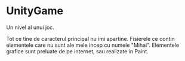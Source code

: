 # UnityGame
 Un nivel al unui joc.

Tot ce tine de caracterul principal nu imi apartine. Fisierele ce contin elementele care nu sunt ale mele incep cu numele "Mihai".
Elementele grafice sunt preluate de pe internet, sau realizate in Paint.
